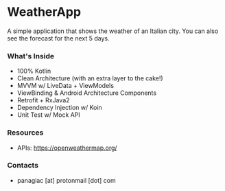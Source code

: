 # WeatherApp
A simple application that shows the weather of an Italian city. You can also see the forecast for the next 5 days.

### What's Inside
- 100% Kotlin
- Clean Architecture (with an extra layer to the cake!)
- MVVM w/ LiveData + ViewModels
- ViewBinding & Android Architecture Components
- Retrofit + RxJava2
- Dependency Injection w/ Koin
- Unit Test w/ Mock API

### Resources
- APIs: https://openweathermap.org/

### Contacts
- panagiac [at] protonmail [dot] com
 
